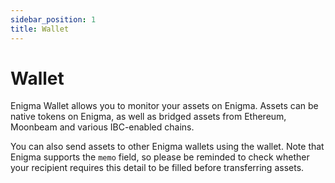 ```yaml
---
sidebar_position: 1
title: Wallet
---
```


# Wallet

Enigma Wallet allows you to monitor your assets on Enigma. Assets can be native tokens on Enigma, as well as bridged assets from Ethereum, Moonbeam and various IBC-enabled chains.

You can also send assets to other Enigma wallets using the wallet. Note that Enigma supports the `memo` field, so please be reminded to check whether your recipient requires this detail to be filled before transferring assets.